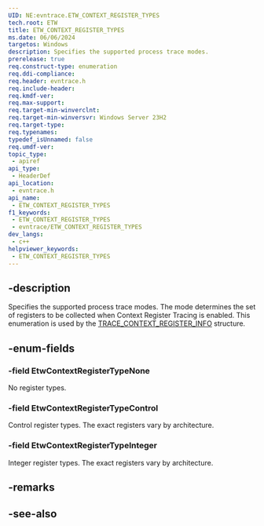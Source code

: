 ```yaml
---
UID: NE:evntrace.ETW_CONTEXT_REGISTER_TYPES
tech.root: ETW
title: ETW_CONTEXT_REGISTER_TYPES
ms.date: 06/06/2024
targetos: Windows
description: Specifies the supported process trace modes.
prerelease: true
req.construct-type: enumeration
req.ddi-compliance: 
req.header: evntrace.h
req.include-header: 
req.kmdf-ver: 
req.max-support: 
req.target-min-winverclnt: 
req.target-min-winversvr: Windows Server 23H2
req.target-type: 
req.typenames: 
typedef_isUnnamed: false
req.umdf-ver: 
topic_type:
 - apiref
api_type:
 - HeaderDef
api_location:
 - evntrace.h
api_name:
 - ETW_CONTEXT_REGISTER_TYPES
f1_keywords:
 - ETW_CONTEXT_REGISTER_TYPES
 - evntrace/ETW_CONTEXT_REGISTER_TYPES
dev_langs:
 - c++
helpviewer_keywords:
 - ETW_CONTEXT_REGISTER_TYPES
---
```


## -description

Specifies the supported process trace modes. The mode determines the set of registers to be collected when Context Register Tracing is enabled. This enumeration is used
by the [TRACE_CONTEXT_REGISTER_INFO](ns-evntrace-trace_context_register_info.md)
structure.

## -enum-fields

### -field EtwContextRegisterTypeNone

No register types.

### -field EtwContextRegisterTypeControl

Control register types. The exact registers vary by architecture.

### -field EtwContextRegisterTypeInteger

Integer register types. The exact registers vary by architecture.

## -remarks

## -see-also

